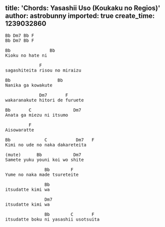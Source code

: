 title: 'Chords: Yasashii Uso (Koukaku no Regios)'
author: astrobunny
imported: true
create_time: 1239032860
---
<pre>Bb Dm7 Bb F
Bb Dm7 Bb F

Bb               Bb
Kioku no hate ni

             F
sagashiteita risou no miraizu

Bb                  Bb
Nanika ga kowakute 

             Dm7       F
wakaranakute hitori de furuete

Bb       C                Dm7
Anata ga miezu ni itsumo

         F
Aisowaratte

Bb             C           Dm7   F
Kimi no ude no naka dakareteita

(mute)      Bb            Dm7
Samete yuku youni koi wo shite

               Bb        F
Yume no naka made tsureteite

               Bb
itsudatte kimi wa

               Dm7
itsudatte kimi wa

               Bb        C       F
itsudatte boku ni yasashii usotsuita</pre>